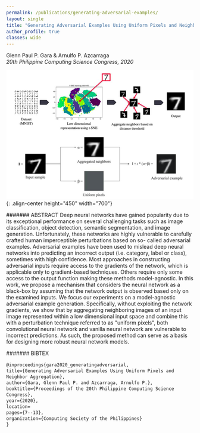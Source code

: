```yaml
---
permalink: /publications/generating-adversarial-examples/
layout: single
title: "Generating Adversarial Examples Using Uniform Pixels and Neighbor Aggregation"
author_profile: true
classes: wide
---
```



Glenn Paul P. Gara & Arnulfo P. Azcarraga  
*20th Philippine Computing Science Congress, 2020*

![image-center](/assets/files/publications/generating-adversarial-examples/gara2020_generatingadversarial.jpg){: .align-center height="450" width="700"}

####### ABSTRACT
Deep neural networks have gained popularity due to its exceptional performance on several challenging tasks such as image classification, object detection, semantic segmentation, and image generation. Unfortunately, these networks are highly vulnerable to carefully crafted human imperceptible perturbations based on so- called adversarial examples. Adversarial examples have been used to mislead deep neural networks into predicting an incorrect output (i.e. category, label or class), sometimes with high confidence. Most approaches in constructing adversarial inputs require access to the gradients of the network, which is applicable only to gradient-based techniques. Others require only some access to the output function making these methods model-agnostic. In this work, we propose a mechanism that considers the neural network as a black-box by assuming that the network output is observed based only on the examined inputs. We focus our experiments on a model-agnostic adversarial example generation. Specifically, without exploiting the network gradients, we show that by aggregating neighboring images of an input image represented within a low dimensional input space and combine this with a perturbation technique referred to as "uniform pixels", both convolutional neural network and vanilla neural network are vulnerable to incorrect predictions. As such, the proposed method can serve as a basis for designing more robust neural network models.

####### BIBTEX
```
@inproceedings{gara2020_generatingadversarial,
title={Generating Adversarial Examples Using Uniform Pixels and Neighbor Aggregation},
author={Gara, Glenn Paul P. and Azcarraga, Arnulfo P.},
booktitle={Proceedings of the 20th Philippine Computing Science Congress},
year={2020},
location=
pages={7--13},
organization={Computing Society of the Philippines}
}
```
